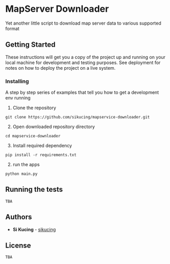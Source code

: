 # MapServer Downloader

Yet another little script to download map server data to various supported format

## Getting Started

These instructions will get you a copy of the project up and running on your local machine for development and testing purposes. See deployment for notes on how to deploy the project on a live system.

### Installing

A step by step series of examples that tell you how to get a development env running

1. Clone the repository

```
git clone https://github.com/sikucing/mapservice-downloader.git
```

2. Open downloaded repository directory

```
cd mapservice-downloader
```

3. Install required dependency

```
pip install -r requirements.txt
```

2. run the apps

```
python main.py
```

## Running the tests

```
TBA
```

## Authors

* **Si Kucing** - [sikucing](https://github.com/sikucing)

## License

```
TBA
```